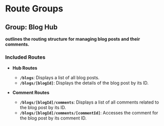 # Route Groups

## Group: Blog Hub

**outlines the routing structure for managing blog posts and their comments.**

### Included Routes

- **Hub Routes**

  - **`/blogs`**: Displays a list of all blog posts.
  - **`/blogs/[blogId]`**: Displays the details of the blog post by its ID.

- **Comment Routes**
  - **`/blogs/[blogId]/comments`**: Displays a list of all comments related to the blog post by its ID.
  - **`/blogs/[blogId]/comments/[commentId]`**: Accesses the comment for the blog post by its comment ID.
